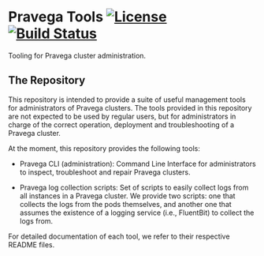 # Pravega Tools [![License](https://img.shields.io/badge/License-Apache%202.0-blue.svg)](https://opensource.org/licenses/Apache-2.0) [![Build Status](https://travis-ci.org/pravega/pravega-tools.svg?branch=master)](https://travis-ci.org/pravega/pravega-tools)

Tooling for Pravega cluster administration.

## The Repository

This repository is intended to provide a suite of useful management tools for administrators of Pravega clusters.
The tools provided in this repository are not expected to be used by regular users, but for administrators in
charge of the correct operation, deployment and troubleshooting of a Pravega cluster.

At the moment, this repository provides the following tools:

- Pravega CLI (administration): Command Line Interface for administrators to inspect, troubleshoot and repair
Pravega clusters.

- Pravega log collection scripts: Set of scripts to easily collect logs from all instances in a Pravega cluster.
We provide two scripts: one that collects the logs from the pods themselves, and another one that assumes the
existence of a logging service (i.e., FluentBit) to collect the logs from.

For detailed documentation of each tool, we refer to their respective README files.
